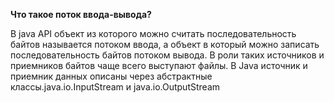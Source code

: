 **Что такое поток ввода-вывода?**

В java API объект из которого можно считать последовательность байтов называется потоком ввода, а объект в который можно записать последовательность байтов потоком вывода.
В роли таких источников и приемников байтов чаще всего выступают файлы.
В Java источник и приемник данных описаны через абстрактные классы.java.io.InputStream и java.io.OutputStream
